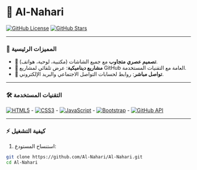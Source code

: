 # 🌟 Al-Nahari 

[![GitHub License](https://img.shields.io/github/license/Al-Nahari/Al-Nahari?color=blue)](https://github.com/Al-Nahari/Al-Nahari/blob/main/LICENSE)
[![GitHub Stars](https://img.shields.io/github/stars/Al-Nahari/Al-Nahari?style=social)](https://github.com/Al-Nahari/Al-Nahari/stargazers)

---

### 🚀 **المميزات الرئيسية**  
- **📱 تصميم عصري متجاوب** مع جميع الشاشات (مكتبية، لوحية، هواتف).  
- **🔄 مشاريع ديناميكية**: عرض تلقائي لمشاريع GitHub العامة مع التقنيات المستخدمة.  
- **📧 تواصل مباشر**: روابط لحسابات التواصل الاجتماعي والبريد الإلكتروني.  

---

### 🛠 **التقنيات المستخدمة**  
[![HTML5](https://img.shields.io/badge/HTML5-E34F26?style=for-the-badge&logo=html5&logoColor=white)](https://developer.mozilla.org/en-US/docs/Web/HTML)  -  [![CSS3](https://img.shields.io/badge/CSS3-1572B6?style=for-the-badge&logo=css3&logoColor=white)](https://developer.mozilla.org/en-US/docs/Web/CSS)  -  [![JavaScript](https://img.shields.io/badge/JavaScript-F7DF1E?style=for-the-badge&logo=javascript&logoColor=black)](https://developer.mozilla.org/en-US/docs/Web/JavaScript)  -  [![Bootstrap](https://img.shields.io/badge/Bootstrap-7952B3?style=for-the-badge&logo=bootstrap&logoColor=white)](https://getbootstrap.com/)  -  [![GitHub API](https://img.shields.io/badge/GitHub_API-181717?style=for-the-badge&logo=github&logoColor=white)](https://docs.github.com/en/rest)  

---

### ⚡ **كيفية التشغيل**  
1. استنساخ المستودع:  
```bash
git clone https://github.com/Al-Nahari/Al-Nahari.git
cd Al-Nahari

